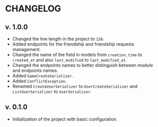 # CHANGELOG

## v. 1.0.0

* Changed the line length in the project to `120`.
* Added endpoints for the friendship and friendship requests management.
* Changed the name of the field in models from `creation_time` to `created_at` and also `last_modified` to `last_modified_at`.
* Changed the endpoints names to better distinguish between module and endpoints names.
* Added `GameCreateSerializer`.
* Added `ConflictException`.
* Renamed `CreateUserSerializer` to `UserCreateSerializer` and `ListUserSerializer` to `UserSerializer`.

## v. 0.1.0

* Initialization of the project with basic configuration.
